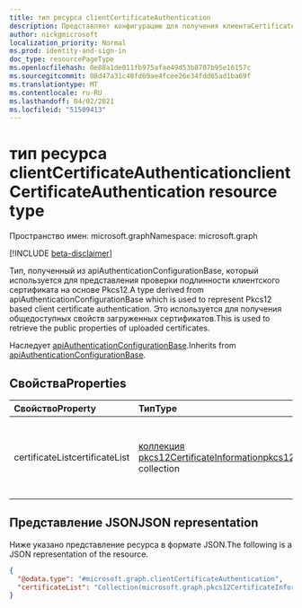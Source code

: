 ```yaml
---
title: тип ресурса clientCertificateAuthentication
description: Представляет конфигурацию для получения клиентаCertificateAuthentication в вызове API.
author: nickgmicrosoft
localization_priority: Normal
ms.prod: identity-and-sign-in
doc_type: resourcePageType
ms.openlocfilehash: 0e88a1de011fb975afae49d53b8707b95e16157c
ms.sourcegitcommit: 08d47a31c48fd69ae4fcee26e34fdd65ad1ba69f
ms.translationtype: MT
ms.contentlocale: ru-RU
ms.lasthandoff: 04/02/2021
ms.locfileid: "51509413"
---
```

# <a name="clientcertificateauthentication-resource-type"></a><span data-ttu-id="20623-103">тип ресурса clientCertificateAuthentication</span><span class="sxs-lookup"><span data-stu-id="20623-103">clientCertificateAuthentication resource type</span></span>

<span data-ttu-id="20623-104">Пространство имен: microsoft.graph</span><span class="sxs-lookup"><span data-stu-id="20623-104">Namespace: microsoft.graph</span></span>

[!INCLUDE [beta-disclaimer](../../includes/beta-disclaimer.md)]

<span data-ttu-id="20623-105">Тип, полученный из apiAuthenticationConfigurationBase, который используется для представления проверки подлинности клиентского сертификата на основе Pkcs12.</span><span class="sxs-lookup"><span data-stu-id="20623-105">A type derived from apiAuthenticationConfigurationBase which is used to represent Pkcs12 based client certificate authentication.</span></span> <span data-ttu-id="20623-106">Это используется для получения общедоступных свойств загруженных сертификатов.</span><span class="sxs-lookup"><span data-stu-id="20623-106">This is used to retrieve the public properties of uploaded certificates.</span></span>

<span data-ttu-id="20623-107">Наследует [apiAuthenticationConfigurationBase](../resources/apiauthenticationconfigurationbase.md).</span><span class="sxs-lookup"><span data-stu-id="20623-107">Inherits from [apiAuthenticationConfigurationBase](../resources/apiauthenticationconfigurationbase.md).</span></span>

## <a name="properties"></a><span data-ttu-id="20623-108">Свойства</span><span class="sxs-lookup"><span data-stu-id="20623-108">Properties</span></span>

|<span data-ttu-id="20623-109">Свойство</span><span class="sxs-lookup"><span data-stu-id="20623-109">Property</span></span>|<span data-ttu-id="20623-110">Тип</span><span class="sxs-lookup"><span data-stu-id="20623-110">Type</span></span>|<span data-ttu-id="20623-111">Описание</span><span class="sxs-lookup"><span data-stu-id="20623-111">Description</span></span>|
|:---|:---|:---|
|<span data-ttu-id="20623-112">certificateList</span><span class="sxs-lookup"><span data-stu-id="20623-112">certificateList</span></span>| <span data-ttu-id="20623-113">[коллекция pkcs12CertificateInformation](../resources/pkcs12CertificateInformation.md)</span><span class="sxs-lookup"><span data-stu-id="20623-113">[pkcs12CertificateInformation](../resources/pkcs12CertificateInformation.md) collection</span></span>| <span data-ttu-id="20623-114">Список сертификатов, загруженных для этого соединиттеля API.</span><span class="sxs-lookup"><span data-stu-id="20623-114">The list of certificates uploaded for this API connector.</span></span>|

## <a name="json-representation"></a><span data-ttu-id="20623-115">Представление JSON</span><span class="sxs-lookup"><span data-stu-id="20623-115">JSON representation</span></span>

<span data-ttu-id="20623-116">Ниже указано представление ресурса в формате JSON.</span><span class="sxs-lookup"><span data-stu-id="20623-116">The following is a JSON representation of the resource.</span></span>
<!-- {
  "blockType": "resource",
  "@odata.type": "microsoft.graph.clientCertificateAuthentication"
}
-->

``` json
{
  "@odata.type": "#microsoft.graph.clientCertificateAuthentication",
  "certificateList": "Collection(microsoft.graph.pkcs12CertificateInformation)",
}
```
